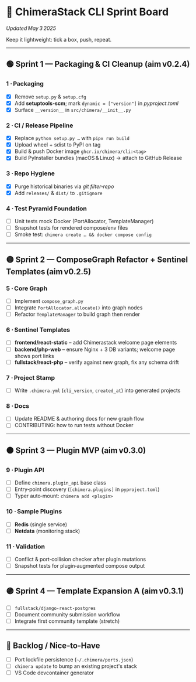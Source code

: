 # 📝 ChimeraStack CLI Sprint Board

_Updated May 3 2025_

Keep it lightweight: tick a box, push, repeat.

---

## 🟢 Sprint 1 — Packaging & CI Cleanup (aim v0.2.4)

### 1 · Packaging

- [x] Remove `setup.py` & `setup.cfg`
- [x] Add **setuptools‑scm**; mark `dynamic = ["version"]` in _pyproject.toml_
- [x] Surface `__version__` in `src/chimera/__init__.py`

### 2 · CI / Release Pipeline

- [x] Replace `python setup.py …` with `pipx run build`
- [x] Upload wheel + sdist to PyPI on tag
- [x] Build & push Docker image `ghcr.io/chimera/cli:<tag>`
- [x] Build PyInstaller bundles (macOS & Linux) → attach to GitHub Release

### 3 · Repo Hygiene

- [x] Purge historical binaries via _git filter‑repo_
- [x] Add `releases/` & `dist/` to `.gitignore`

### 4 · Test Pyramid Foundation

- [ ] Unit tests mock Docker (PortAllocator, TemplateManager)
- [ ] Snapshot tests for rendered compose/env files
- [ ] Smoke test: `chimera create … && docker compose config`

---

## 🟡 Sprint 2 — ComposeGraph Refactor + Sentinel Templates (aim v0.2.5)

### 5 · Core Graph

- [ ] Implement `compose_graph.py`
- [ ] Integrate `PortAllocator.allocate()` into graph nodes
- [ ] Refactor `TemplateManager` to build graph then render

### 6 · Sentinel Templates

- [ ] **frontend/react-static** – add Chimerastack welcome page elements
- [ ] **backend/php-web** – ensure Nginx + 3 DB variants; welcome page shows port links
- [ ] **fullstack/react-php** – verify against new graph, fix any schema drift

### 7 · Project Stamp

- [ ] Write `.chimera.yml` (`cli_version`, `created_at`) into generated projects

### 8 · Docs

- [ ] Update README & authoring docs for new graph flow
- [ ] CONTRIBUTING: how to run tests without Docker

---

## 🟠 Sprint 3 — Plugin MVP (aim v0.3.0)

### 9 · Plugin API

- [ ] Define `chimera.plugin_api` base class
- [ ] Entry‑point discovery (`[chimera.plugins]` in `pyproject.toml`)
- [ ] Typer auto‑mount: `chimera add <plugin>`

### 10 · Sample Plugins

- [ ] **Redis** (single service)
- [ ] **Netdata** (monitoring stack)

### 11 · Validation

- [ ] Conflict & port‑collision checker after plugin mutations
- [ ] Snapshot tests for plugin‑augmented compose output

---

## 🟣 Sprint 4 — Template Expansion A (aim v0.3.1)

- [ ] `fullstack/django-react-postgres`
- [ ] Document community submission workflow
- [ ] Integrate first community template (stretch)

---

## 🔮 Backlog / Nice‑to‑Have

- [ ] Port lockfile persistence (`~/.chimera/ports.json`)
- [ ] `chimera update` to bump an existing project's stack
- [ ] VS Code devcontainer generator
